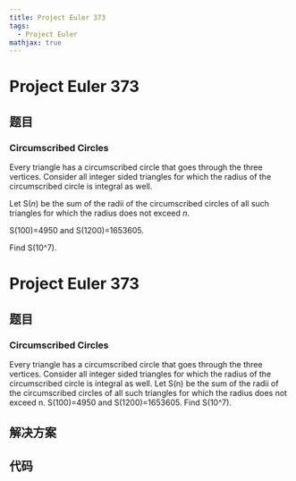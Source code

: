 ```yaml
---
title: Project Euler 373
tags:
  - Project Euler
mathjax: true
---
```

<escape><!-- more --></escape>
    
# Project Euler 373
## 题目
### Circumscribed Circles


Every triangle has a circumscribed circle that goes through the three vertices.
Consider all integer sided triangles for which the radius of the circumscribed circle is integral as well.


Let S(<var>n</var>) be the sum of the radii of the circumscribed circles of all such triangles for which the radius does not exceed <var>n</var>.

S(100)=4950 and S(1200)=1653605.


Find S(10^7).




# Project Euler 373
## 题目
### Circumscribed Circles

Every triangle has a circumscribed circle that goes through the three vertices. Consider all integer sided triangles for which the radius of the circumscribed circle is integral as well.
Let S(n) be the sum of the radii of the circumscribed circles of all such triangles for which the radius does not exceed n.
S(100)=4950 and S(1200)=1653605.
Find S(10^7).


## 解决方案


## 代码


